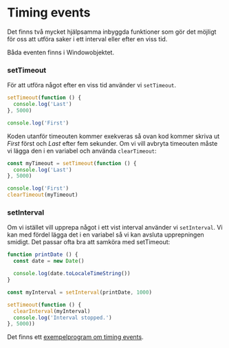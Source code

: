 Timing events
==================================

Det finns två mycket hjälpsamma inbyggda funktioner som gör det möjligt för oss att utföra saker i ett interval eller efter en viss tid.

Båda eventen finns i Windowobjektet.

### setTimeout

För att utföra något efter en viss tid använder vi `setTimeout`.

```js
setTimeout(function () {
  console.log('Last')
}, 5000)

console.log('First')
```

Koden utanför timeouten kommer exekveras så ovan kod kommer skriva ut *First* först och *Last* efter fem sekunder. Om vi vill avbryta timeouten måste vi lägga den i en variabel och använda `clearTimeout`:

```js
const myTimeout = setTimeout(function () {
  console.log('Last')
}, 5000)

console.log('First')
clearTimeout(myTimeout)
```



### setInterval

Om vi istället vill upprepa något i ett vist interval använder vi `setInterval`. Vi kan med fördel lägga det i en variabel så vi kan avsluta upprepningen smidigt. Det passar ofta bra att samköra med setTimeout:

```js
function printDate () {
  const date = new Date()

  console.log(date.toLocaleTimeString())
}

const myInterval = setInterval(printDate, 1000)

setTimeout(function () {
  clearInterval(myInterval)
  console.log('Interval stopped.')
}, 5000))
```


Det finns ett [exempelprogram om timing events](../../example/timingEvents).
